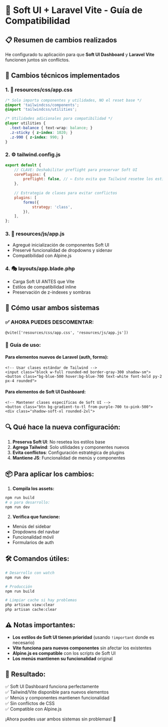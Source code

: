 # 🎨 Soft UI + Laravel Vite - Guía de Compatibilidad

## 📋 Resumen de cambios realizados

He configurado tu aplicación para que **Soft UI Dashboard** y **Laravel Vite** funcionen juntos sin conflictos.

## 🔧 Cambios técnicos implementados

### 1. **📝 resources/css/app.css**
```css
/* Solo importa componentes y utilidades, NO el reset base */
@import 'tailwindcss/components';
@import 'tailwindcss/utilities';

/* Utilidades adicionales para compatibilidad */
@layer utilities {
  .text-balance { text-wrap: balance; }
  .z-sticky { z-index: 1020; }
  .z-990 { z-index: 990; }
}
```

### 2. **⚙️ tailwind.config.js**
```javascript
export default {
    // CLAVE: Deshabilitar preflight para preservar Soft UI
    corePlugins: {
        preflight: false, // ← Esto evita que Tailwind resetee los estilos
    },
    
    // Estrategia de clases para evitar conflictos
    plugins: [
        forms({
            strategy: 'class',
        }),
    ],
};
```

### 3. **🔄 resources/js/app.js**
- Agregué inicialización de componentes Soft UI
- Preservé funcionalidad de dropdowns y sidenav
- Compatibilidad con Alpine.js

### 4. **🎭 layouts/app.blade.php**
- Carga Soft UI ANTES que Vite
- Estilos de compatibilidad inline
- Preservación de z-indexes y sombras

## 🚀 Cómo usar ambos sistemas

### ✅ **AHORA PUEDES DESCOMENTAR:**
```blade
@vite(['resources/css/app.css', 'resources/js/app.js'])
```

### 🎯 **Guía de uso:**

#### **Para elementos nuevos de Laravel (auth, forms):**
```blade
<!-- Usar clases estándar de Tailwind -->
<input class="block w-full rounded-md border-gray-300 shadow-sm">
<button class="bg-blue-500 hover:bg-blue-700 text-white font-bold py-2 px-4 rounded">
```

#### **Para elementos de Soft UI Dashboard:**
```blade
<!-- Mantener clases específicas de Soft UI -->
<button class="btn bg-gradient-to-tl from-purple-700 to-pink-500">
<div class="shadow-soft-xl rounded-2xl">
```

## 🔍 **Qué hace la nueva configuración:**

1. **Preserva Soft UI**: No resetea los estilos base
2. **Agrega Tailwind**: Solo utilidades y componentes nuevos
3. **Evita conflictos**: Configuración estratégica de plugins
4. **Mantiene JS**: Funcionalidad de menús y componentes

## 📦 **Para aplicar los cambios:**

1. **Compila los assets:**
```bash
npm run build
# o para desarrollo:
npm run dev
```

2. **Verifica que funcione:**
- Menús del sidebar
- Dropdowns del navbar
- Funcionalidad móvil
- Formularios de auth

## 🛠️ **Comandos útiles:**

```bash
# Desarrollo con watch
npm run dev

# Producción
npm run build

# Limpiar cache si hay problemas
php artisan view:clear
php artisan cache:clear
```

## ⚠️ **Notas importantes:**

- **Los estilos de Soft UI tienen prioridad** (usando `!important` donde es necesario)
- **Vite funciona para nuevos componentes** sin afectar los existentes
- **Alpine.js es compatible** con los scripts de Soft UI
- **Los menús mantienen su funcionalidad** original

## 🎉 **Resultado:**

✅ Soft UI Dashboard funciona perfectamente  
✅ Tailwind/Vite disponible para nuevos elementos  
✅ Menús y componentes mantienen funcionalidad  
✅ Sin conflictos de CSS  
✅ Compatible con Alpine.js  

¡Ahora puedes usar ambos sistemas sin problemas! 🚀
